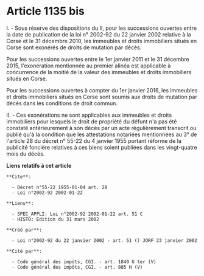 # Article 1135 bis

I. - Sous réserve des dispositions du II, pour les successions ouvertes entre la date de publication de la loi n° 2002-92 du
22 janvier 2002 relative à la Corse et le 31 décembre 2010, les immeubles et droits immobiliers situés en Corse sont exonérés
de droits de mutation par décès.

Pour les successions ouvertes entre le 1er janvier 2011 et le 31 décembre 2015, l'exonération mentionnée au premier alinéa
est applicable à concurrence de la moitié de la valeur des immeubles et droits immobiliers situés en Corse.

Pour les successions ouvertes à compter du 1er janvier 2016, les immeubles et droits immobiliers situés en Corse sont soumis
aux droits de mutation par décès dans les conditions de droit commun.

II. - Ces exonérations ne sont applicables aux immeubles et droits immobiliers pour lesquels le droit de propriété du défunt
n'a pas été constaté antérieurement à son décès par un acte régulièrement transcrit ou publié qu'à la condition que les
attestations notariées mentionnées au 3° de l'article 28 du décret n° 55-22 du 4 janvier 1955 portant réforme de la publicité
foncière relatives à ces biens soient publiées dans les vingt-quatre mois du décès.

**Liens relatifs à cet article**

	**Cite**:

	  - Décret n°55-22 1955-01-04 art. 28
	  - Loi n°2002-92 2002-01-22

	**Liens**:

	  - SPEC_APPLI: Loi n°2002-92 2002-01-22 art. 51 C
	  - HISTO: Edition du 31 mars 2002

	**Créé par**:

	  - Loi n°2002-92 du 22 janvier 2002 - art. 51 () JORF 23 janvier 2002

	**Cité par**:

	  - Code général des impôts, CGI. - art. 1840 G ter (V)
	  - Code général des impôts, CGI. - art. 885 H (V)
